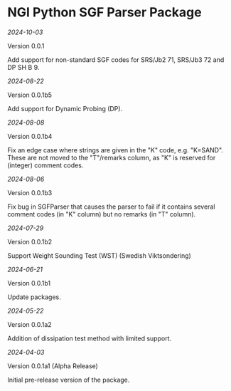 # NGI Python SGF Parser Package

_2024-10-03_

Version 0.0.1

Add support for non-standard SGF codes for SRS/Jb2 71, SRS/Jb3 72 and DP SH B 9.

_2024-08-22_

Version 0.0.1b5

Add support for Dynamic Probing (DP).

_2024-08-08_

Version 0.0.1b4

Fix an edge case where strings are given in the "K" code, e.g. "K=SAND". 
These are not moved to the "T"/remarks column, as "K" is reserved for (integer) comment codes.

_2024-08-06_

Version 0.0.1b3

Fix bug in SGFParser that causes the parser to fail if it contains several comment codes (in "K" column) but no remarks (in "T" column).

_2024-07-29_

Version 0.0.1b2

Support Weight Sounding Test (WST) (Swedish Viktsondering)

_2024-06-21_

Version 0.0.1b1

Update packages.


_2024-05-22_

Version 0.0.1a2

Addition of dissipation test method with limited support.


_2024-04-03_

Version 0.0.1a1 (Alpha Release)

Initial pre-release version of the package.
